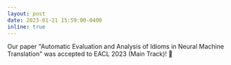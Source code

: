```yaml
---
layout: post
date: 2023-01-21 15:59:00-0400
inline: true
---
```


Our paper
"Automatic Evaluation and Analysis of Idioms in Neural Machine Translation" was accepted to EACL 2023 (Main Track)! 🥳
